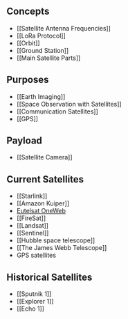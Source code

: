 ## Concepts
- [[Satellite Antenna Frequencies]]
- [[LoRa Protocol]]
- [[Orbit]]
- [[Ground Station]]
- [[Main Satellite Parts]]

## Purposes
- [[Earth Imaging]]
- [[Space Observation with Satellites]]
- [[Communication Satellites]]
- [[GPS]]

## Payload
- [[Satellite Camera]]

## Current Satellites
- [[Starlink]]
- [[Amazon Kuiper]]
- [Eutelsat OneWeb](https://oneweb.net/)
- [[FireSat]]
- [[Landsat]]
- [[Sentinel]]
- [[Hubble space telescope]]
- [[The James Webb Telescope]]
- GPS satellites

## Historical Satellites
- [[Sputnik 1]]
- [[Explorer 1]]
- [[Echo 1]]
